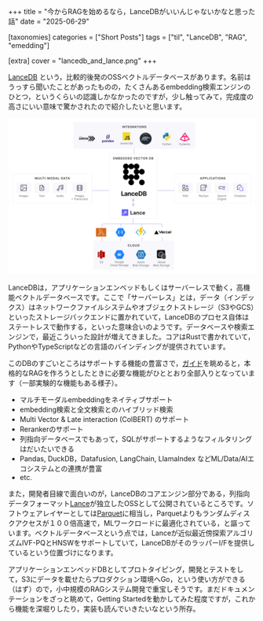 +++
title = "今からRAGを始めるなら，LanceDBがいいんじゃないかなと思った話"
date = "2025-06-29"

[taxonomies]
categories = ["Short Posts"]
tags = ["til", "LanceDB", "RAG", "emedding"]

[extra]
cover = "lancedb_and_lance.png"
+++

[LanceDB](https://github.com/lancedb/lancedb) という，比較的後発のOSSベクトルデータベースがあります。名前はうっすら聞いたことがあったものの，たくさんあるembedding検索エンジンのひとつ，というくらいの認識しかなかったのですが，少し触ってみて，完成度の高さにいい意味で驚かされたので紹介したいと思います。

![](lancedb_and_lance.png)

LanceDBは，アプリケーションエンベッドもしくはサーバーレスで動く，高機能ベクトルデータベースです。ここで「サーバーレス」とは，データ（インデックス）はネットワークファイルシステムやオブジェクトストレージ（S3やGCS）といったストレージバックエンドに置かれていて，LanceDBのプロセス自体はステートレスで動作する，といった意味合いのようです。データベースや検索エンジンで，最近こういった設計が増えてきました。コアはRustで書かれていて，PythonやTypeScriptなどの言語のバインディングが提供されています。

このDBのすごいところはサポートする機能の豊富さで，[ガイド](https://lancedb.github.io/lancedb/guides/tables/)を眺めると，本格的なRAGを作ろうとしたときに必要な機能がひととおり全部入りとなっています（一部実験的な機能もある様子）。

<!-- more -->

- マルチモーダルembeddingをネイティブサポート
- embedding検索と全文検索とのハイブリッド検索
- Multi Vector & Late interaction (ColBERT) のサポート
- Rerankerのサポート
- 列指向データベースでもあって，SQLがサポートするようなフィルタリングはだいたいできる
- Pandas, DuckDB，Datafusion, LangChain, LlamaIndex などML/Data/AIエコシステムとの連携が豊富
- etc.

また，開発者目線で面白いのが，LanceDBのコアエンジン部分である，列指向データフォーマット[Lance](https://github.com/lancedb/lance)が独立したOSSとして公開されているところです。ソフトウェアレイヤーとしては[Parquet](https://parquet.apache.org/)に相当し，Parquetよりもランダムディスクアクセスが１００倍高速で，MLワークロードに最適化されている，と謳っています。ベクトルデータベースという点では，Lanceが近似最近傍探索アルゴリズムIVF-PQとHNSWをサポートしていて，LanceDBがそのラッパーI/Fを提供しているという位置づけになります。

アプリケーションエンベッドDBとしてプロトタイピング，開発とテストをして，S3にデータを載せたらプロダクション環境へGo，という使い方ができる（はず）ので，小中規模のRAGシステム開発で重宝しそうです。まだドキュメンテーションをざっと眺めて，Getting Startedを動かしてみた程度ですが，これから機能を深堀りしたり，実装も読んでいきたいなという所存。